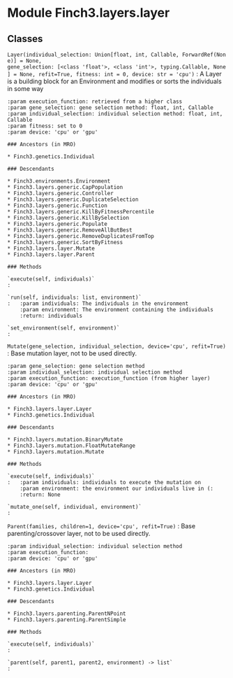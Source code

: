 Module Finch3.layers.layer
==========================

Classes
-------

`Layer(individual_selection: Union[float, int, Callable, ForwardRef(None)] = None, gene_selection: [<class 'float'>, <class 'int'>, typing.Callable, None] = None, refit=True, fitness: int = 0, device: str = 'cpu')`
:   A Layer is a building block for an Environment and modifies or sorts the individuals in some way
    
    :param execution_function: retrieved from a higher class
    :param gene_selection: gene selection method: float, int, Callable
    :param individual_selection: individual selection method: float, int, Callable
    :param fitness: set to 0
    :param device: 'cpu' or 'gpu'

    ### Ancestors (in MRO)

    * Finch3.genetics.Individual

    ### Descendants

    * Finch3.environments.Environment
    * Finch3.layers.generic.CapPopulation
    * Finch3.layers.generic.Controller
    * Finch3.layers.generic.DuplicateSelection
    * Finch3.layers.generic.Function
    * Finch3.layers.generic.KillByFitnessPercentile
    * Finch3.layers.generic.KillBySelection
    * Finch3.layers.generic.Populate
    * Finch3.layers.generic.RemoveAllButBest
    * Finch3.layers.generic.RemoveDuplicatesFromTop
    * Finch3.layers.generic.SortByFitness
    * Finch3.layers.layer.Mutate
    * Finch3.layers.layer.Parent

    ### Methods

    `execute(self, individuals)`
    :

    `run(self, individuals: list, environment)`
    :   :param individuals: The individuals in the environment
        :param environment: The environment containing the individuals
        :return: individuals

    `set_environment(self, environment)`
    :

`Mutate(gene_selection, individual_selection, device='cpu', refit=True)`
:   Base mutation layer, not to be used directly.
    
    :param gene_selection: gene selection method
    :param individual_selection: individual selection method
    :param execution_function: execution_function (from higher layer)
    :param device: 'cpu' or 'gpu'

    ### Ancestors (in MRO)

    * Finch3.layers.layer.Layer
    * Finch3.genetics.Individual

    ### Descendants

    * Finch3.layers.mutation.BinaryMutate
    * Finch3.layers.mutation.FloatMutateRange
    * Finch3.layers.mutation.Mutate

    ### Methods

    `execute(self, individuals)`
    :   :param individuals: individuals to execute the mutation on
        :param environment: the environment our individuals live in (:
        :return: None

    `mutate_one(self, individual, environment)`
    :

`Parent(families, children=1, device='cpu', refit=True)`
:   Base parenting/crossover layer, not to be used directly.
    
    :param individual_selection: individual selection method
    :param execution_function:
    :param device: 'cpu' or 'gpu'

    ### Ancestors (in MRO)

    * Finch3.layers.layer.Layer
    * Finch3.genetics.Individual

    ### Descendants

    * Finch3.layers.parenting.ParentNPoint
    * Finch3.layers.parenting.ParentSimple

    ### Methods

    `execute(self, individuals)`
    :

    `parent(self, parent1, parent2, environment) ‑> list`
    :
